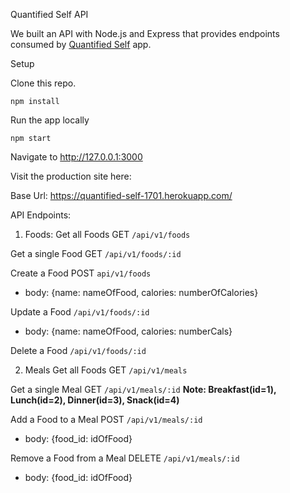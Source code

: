 Quantified Self API

We built an API with  Node.js and Express that provides endpoints consumed by [Quantified Self](https://lukyans.github.io/quantified-self-fe/foods.html) app.

Setup

Clone this repo.

`npm install`

Run the app locally

`npm start`

Navigate to http://127.0.0.1:3000

Visit the production site here:

Base Url: https://quantified-self-1701.herokuapp.com/

API Endpoints:

  1. Foods:
  Get all Foods GET `/api/v1/foods`

  Get a single Food GET `/api/v1/foods/:id`

  Create a Food POST `api/v1/foods`
  + body: {name: nameOfFood, calories: numberOfCalories}

  Update a Food `/api/v1/foods/:id`
  + body: {name: nameOfFood, calories: numberCals}

  Delete a Food `/api/v1/foods/:id`

  2. Meals
  Get all Foods GET `/api/v1/meals`

  Get a single Meal GET `/api/v1/meals/:id`
  **Note: Breakfast(id=1), Lunch(id=2), Dinner(id=3), Snack(id=4)**

  Add a Food to a Meal POST `/api/v1/meals/:id`
  + body: {food_id: idOfFood}

  Remove a Food from a Meal DELETE `/api/v1/meals/:id`
  + body: {food_id: idOfFood}
